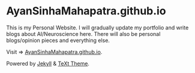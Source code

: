 # AyanSinhaMahapatra.github.io

This is my Personal Website.
I will gradually update my portfolio and write blogs about AI/Neuroscience here. There will also be personal blogs/opinion pieces and everything else. 

Visit => [AyanSinhaMahapatra.github.io](https://AyanSinhaMahapatra.github.io).

Powered by [Jekyll](http://jekyllrb.com/) & [TeXt Theme](https://github.com/kitian616/jekyll-TeXt-theme).